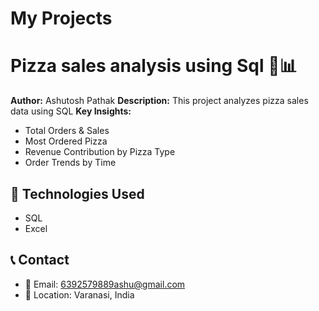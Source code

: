# My Projects 
# Pizza sales analysis using Sql  🍕📊
**Author:** Ashutosh Pathak 
**Description:** This project analyzes pizza sales data using SQL
**Key Insights:**
- Total Orders & Sales
- Most Ordered Pizza
- Revenue Contribution by Pizza Type
- Order Trends by Time

## 🚀 Technologies Used
- SQL
- Excel

## 📞 Contact  
- 📧 Email: 6392579889ashu@gmail.com  
- 📍 Location: Varanasi, India  
